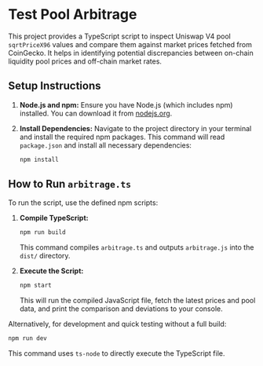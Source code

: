 # Test Pool Arbitrage

This project provides a TypeScript script to inspect Uniswap V4 pool `sqrtPriceX96` values and compare them against market prices fetched from CoinGecko. It helps in identifying potential discrepancies between on-chain liquidity pool prices and off-chain market rates.

## Setup Instructions

1.  **Node.js and npm:** Ensure you have Node.js (which includes npm) installed. You can download it from [nodejs.org](https://nodejs.org/).

2.  **Install Dependencies:** Navigate to the project directory in your terminal and install the required npm packages. This command will read `package.json` and install all necessary dependencies:

    ```bash
    npm install
    ```

## How to Run `arbitrage.ts`

To run the script, use the defined npm scripts:

1.  **Compile TypeScript:**

    ```bash
    npm run build
    ```

    This command compiles `arbitrage.ts` and outputs `arbitrage.js` into the `dist/` directory.

2.  **Execute the Script:**

    ```bash
    npm start
    ```

    This will run the compiled JavaScript file, fetch the latest prices and pool data, and print the comparison and deviations to your console.

Alternatively, for development and quick testing without a full build:

```bash
npm run dev
```

This command uses `ts-node` to directly execute the TypeScript file. 